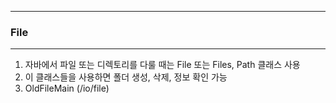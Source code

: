 -----
### File
-----
1. 자바에서 파일 또는 디렉토리를 다룰 때는 File 또는 Files, Path 클래스 사용
2. 이 클래스들을 사용하면 폴더 생성, 삭제, 정보 확인 가능
3. OldFileMain (/io/file)
```java
